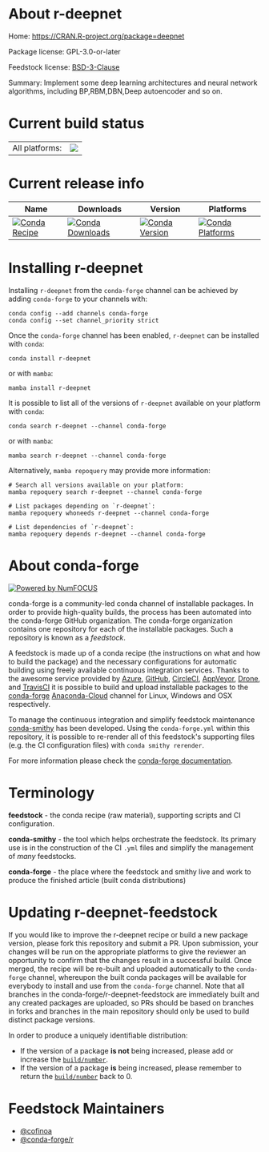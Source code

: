 About r-deepnet
===============

Home: https://CRAN.R-project.org/package=deepnet

Package license: GPL-3.0-or-later

Feedstock license: [BSD-3-Clause](https://github.com/conda-forge/r-deepnet-feedstock/blob/main/LICENSE.txt)

Summary: Implement some deep learning architectures and neural network algorithms, including BP,RBM,DBN,Deep autoencoder and so on.

Current build status
====================


<table><tr><td>All platforms:</td>
    <td>
      <a href="https://dev.azure.com/conda-forge/feedstock-builds/_build/latest?definitionId=16214&branchName=main">
        <img src="https://dev.azure.com/conda-forge/feedstock-builds/_apis/build/status/r-deepnet-feedstock?branchName=main">
      </a>
    </td>
  </tr>
</table>

Current release info
====================

| Name | Downloads | Version | Platforms |
| --- | --- | --- | --- |
| [![Conda Recipe](https://img.shields.io/badge/recipe-r--deepnet-green.svg)](https://anaconda.org/conda-forge/r-deepnet) | [![Conda Downloads](https://img.shields.io/conda/dn/conda-forge/r-deepnet.svg)](https://anaconda.org/conda-forge/r-deepnet) | [![Conda Version](https://img.shields.io/conda/vn/conda-forge/r-deepnet.svg)](https://anaconda.org/conda-forge/r-deepnet) | [![Conda Platforms](https://img.shields.io/conda/pn/conda-forge/r-deepnet.svg)](https://anaconda.org/conda-forge/r-deepnet) |

Installing r-deepnet
====================

Installing `r-deepnet` from the `conda-forge` channel can be achieved by adding `conda-forge` to your channels with:

```
conda config --add channels conda-forge
conda config --set channel_priority strict
```

Once the `conda-forge` channel has been enabled, `r-deepnet` can be installed with `conda`:

```
conda install r-deepnet
```

or with `mamba`:

```
mamba install r-deepnet
```

It is possible to list all of the versions of `r-deepnet` available on your platform with `conda`:

```
conda search r-deepnet --channel conda-forge
```

or with `mamba`:

```
mamba search r-deepnet --channel conda-forge
```

Alternatively, `mamba repoquery` may provide more information:

```
# Search all versions available on your platform:
mamba repoquery search r-deepnet --channel conda-forge

# List packages depending on `r-deepnet`:
mamba repoquery whoneeds r-deepnet --channel conda-forge

# List dependencies of `r-deepnet`:
mamba repoquery depends r-deepnet --channel conda-forge
```


About conda-forge
=================

[![Powered by
NumFOCUS](https://img.shields.io/badge/powered%20by-NumFOCUS-orange.svg?style=flat&colorA=E1523D&colorB=007D8A)](https://numfocus.org)

conda-forge is a community-led conda channel of installable packages.
In order to provide high-quality builds, the process has been automated into the
conda-forge GitHub organization. The conda-forge organization contains one repository
for each of the installable packages. Such a repository is known as a *feedstock*.

A feedstock is made up of a conda recipe (the instructions on what and how to build
the package) and the necessary configurations for automatic building using freely
available continuous integration services. Thanks to the awesome service provided by
[Azure](https://azure.microsoft.com/en-us/services/devops/), [GitHub](https://github.com/),
[CircleCI](https://circleci.com/), [AppVeyor](https://www.appveyor.com/),
[Drone](https://cloud.drone.io/welcome), and [TravisCI](https://travis-ci.com/)
it is possible to build and upload installable packages to the
[conda-forge](https://anaconda.org/conda-forge) [Anaconda-Cloud](https://anaconda.org/)
channel for Linux, Windows and OSX respectively.

To manage the continuous integration and simplify feedstock maintenance
[conda-smithy](https://github.com/conda-forge/conda-smithy) has been developed.
Using the ``conda-forge.yml`` within this repository, it is possible to re-render all of
this feedstock's supporting files (e.g. the CI configuration files) with ``conda smithy rerender``.

For more information please check the [conda-forge documentation](https://conda-forge.org/docs/).

Terminology
===========

**feedstock** - the conda recipe (raw material), supporting scripts and CI configuration.

**conda-smithy** - the tool which helps orchestrate the feedstock.
                   Its primary use is in the construction of the CI ``.yml`` files
                   and simplify the management of *many* feedstocks.

**conda-forge** - the place where the feedstock and smithy live and work to
                  produce the finished article (built conda distributions)


Updating r-deepnet-feedstock
============================

If you would like to improve the r-deepnet recipe or build a new
package version, please fork this repository and submit a PR. Upon submission,
your changes will be run on the appropriate platforms to give the reviewer an
opportunity to confirm that the changes result in a successful build. Once
merged, the recipe will be re-built and uploaded automatically to the
`conda-forge` channel, whereupon the built conda packages will be available for
everybody to install and use from the `conda-forge` channel.
Note that all branches in the conda-forge/r-deepnet-feedstock are
immediately built and any created packages are uploaded, so PRs should be based
on branches in forks and branches in the main repository should only be used to
build distinct package versions.

In order to produce a uniquely identifiable distribution:
 * If the version of a package **is not** being increased, please add or increase
   the [``build/number``](https://docs.conda.io/projects/conda-build/en/latest/resources/define-metadata.html#build-number-and-string).
 * If the version of a package **is** being increased, please remember to return
   the [``build/number``](https://docs.conda.io/projects/conda-build/en/latest/resources/define-metadata.html#build-number-and-string)
   back to 0.

Feedstock Maintainers
=====================

* [@cofinoa](https://github.com/cofinoa/)
* [@conda-forge/r](https://github.com/conda-forge/r/)


